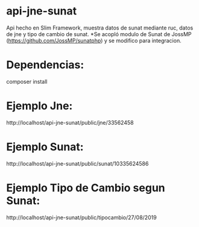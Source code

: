 # api-jne-sunat
Api hecho en Slim Framework, muestra datos de sunat mediante ruc, datos de jne y tipo de cambio de sunat.
*Se acopló modulo de Sunat de JossMP (https://github.com/JossMP/sunatphp) y se modifico para integracion.

# Dependencias:
composer install

# Ejemplo Jne:
http://localhost/api-jne-sunat/public/jne/33562458

# Ejemplo Sunat:
http://localhost/api-jne-sunat/public/sunat/10335624586

# Ejemplo Tipo de Cambio segun Sunat:
http://localhost/api-jne-sunat/public/tipocambio/27/08/2019

